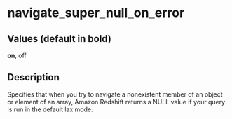 # navigate\_super\_null\_on\_error<a name="r_navigate_super_null_on_error"></a>

## Values \(default in bold\)<a name="r_navigate_super_null_on_error-values"></a>

**on**, off

## Description<a name="description"></a>

Specifies that when you try to navigate a nonexistent member of an object or element of an array, Amazon Redshift returns a NULL value if your query is run in the default lax mode\.